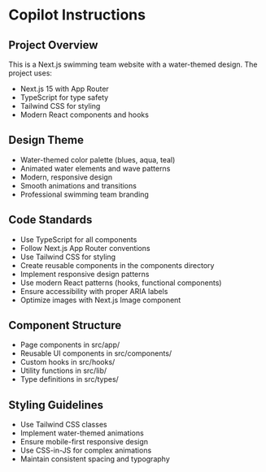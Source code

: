 # Copilot Instructions

<!-- Use this file to provide workspace-specific custom instructions to Copilot. For more details, visit https://code.visualstudio.com/docs/copilot/copilot-customization#_use-a-githubcopilotinstructionsmd-file -->

## Project Overview

This is a Next.js swimming team website with a water-themed design. The project uses:

- Next.js 15 with App Router
- TypeScript for type safety
- Tailwind CSS for styling
- Modern React components and hooks

## Design Theme

- Water-themed color palette (blues, aqua, teal)
- Animated water elements and wave patterns
- Modern, responsive design
- Smooth animations and transitions
- Professional swimming team branding

## Code Standards

- Use TypeScript for all components
- Follow Next.js App Router conventions
- Use Tailwind CSS for styling
- Create reusable components in the components directory
- Implement responsive design patterns
- Use modern React patterns (hooks, functional components)
- Ensure accessibility with proper ARIA labels
- Optimize images with Next.js Image component

## Component Structure

- Page components in src/app/
- Reusable UI components in src/components/
- Custom hooks in src/hooks/
- Utility functions in src/lib/
- Type definitions in src/types/

## Styling Guidelines

- Use Tailwind CSS classes
- Implement water-themed animations
- Ensure mobile-first responsive design
- Use CSS-in-JS for complex animations
- Maintain consistent spacing and typography
